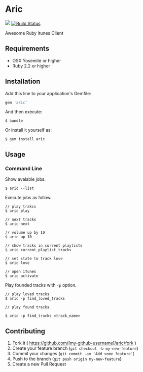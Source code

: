# Aric

<a href="https://codeclimate.com/github/ganmacs/aric"><img src="https://codeclimate.com/github/ganmacs/aric/badges/gpa.svg" /></a>
[![Build Status](https://travis-ci.org/ganmacs/aric.svg)](https://travis-ci.org/ganmacs/aric)

Awesome Ruby Itunes Client

## Requirements

* OSX Yosemite or higher
* Ruby 2.2 or higher

## Installation

Add this line to your application's Gemfile:

```ruby
gem 'aric'
```

And then execute:

    $ bundle

Or install it yourself as:

    $ gem install aric

## Usage

### Command Line

Show avalable jobs.

```shell
$ aric --list
```

Execute jobs as follow.

```shell
// play trakcs
$ aric play

// next tracks
$ aric next

// volume up by 10
$ aric up 10

// show tracks in current playlists
$ aric current_playlist_tracks

// set state to track love
$ aric love

// open iTunes
$ aric activate
```

Play founded tracks with `-p` option.

```shell
// play loved tracks
$ aric -p find_loved_tracks

// play found tracks

$ aric -p find_tracks <track_name>
```

## Contributing

1. Fork it ( https://github.com/[my-github-username]/aric/fork )
2. Create your feature branch (`git checkout -b my-new-feature`)
3. Commit your changes (`git commit -am 'Add some feature'`)
4. Push to the branch (`git push origin my-new-feature`)
5. Create a new Pull Request
